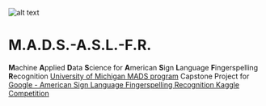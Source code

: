 ![alt text](https://github.com/nruloff/MADS-ASL-FR/blob/main/readme_embedding_files/MADS-ASL-FR-Logo.jpg)
# M.A.D.S.-A.S.L.-F.R.
**M**achine **A**pplied **D**ata **S**cience for **A**merican **S**ign **L**anguage **F**ingerspelling **R**ecognition
[University of Michigan MADS program](https://www.si.umich.edu/programs/master-applied-data-science) Capstone Project for [Google - American Sign Language Fingerspelling Recognition Kaggle Competition](https://www.kaggle.com/competitions/asl-fingerspelling)

